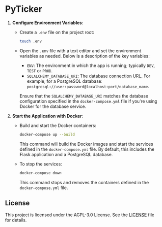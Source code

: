 # PyTicker 

1. **Configure Environment Variables**:

   - Create a `.env` file on the project root:

     ```bash
     touch .env
     ```

   - Open the `.env` file with a text editor and set the environment variables as needed. Below is a description of the key variables:
     - `ENV`: The environment in which the app is running; typically `DEV`, `TEST` or `PROD`.
     - `SQLALCHEMY_DATABASE_URI`: The database connection URL. For example, for a PostgreSQL database: `postgresql://user:password@localhost:port/database_name`.

     Ensure that the `SQLALCHEMY_DATABASE_URI` matches the database configuration specified in the `docker-compose.yml` file if you're using Docker for the database service.

2. **Start the Application with Docker**:

   - Build and start the Docker containers:

     ```bash
     docker-compose up --build
     ```

     This command will build the Docker images and start the services defined in the `docker-compose.yml` file. By default, this includes the Flask application and a PostgreSQL database.

   - To stop the services:

     ```bash
     docker-compose down
     ```

     This command stops and removes the containers defined in the `docker-compose.yml` file.


## License

This project is licensed under the AGPL-3.0 License. See the [LICENSE](LICENSE) file for details.


  

